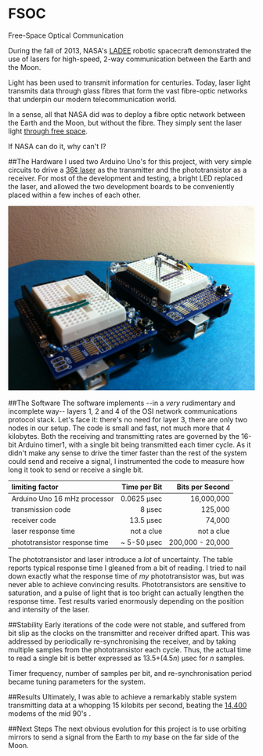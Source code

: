 FSOC
====

Free-Space Optical Communication

During the fall of 2013, NASA's [LADEE][LLCD] robotic spacecraft demonstrated the use of lasers for high-speed, 2-way communication between the Earth and the Moon.  

Light has been used to transmit information for centuries.  Today, laser light transmits data through glass fibres that form the vast fibre-optic networks that underpin our modern telecommunication world.

In a sense, all that NASA did was to deploy a fibre optic network between the Earth and the Moon, but without the fibre.  They simply sent the laser light [through free space][FSOC].

If NASA can do it, why can't I?

##The Hardware
I used two Arduino Uno's for this project, with very simple circuits to drive a [36¢ laser][laser] as the transmitter and the phototransistor as a receiver.  For most of the development and testing, a bright LED replaced the laser, and allowed the two development boards to be conveniently placed within a few inches of each other.

![alt text][hardware]

##The Software
The software implements --in a *very* rudimentary and incomplete way-- layers 1, 2 and 4 of the OSI network communications protocol stack.  Let's face it: there's no need for layer 3, there are only two nodes in our setup.  The code is small and fast, not much more that 4 kilobytes.  Both the receiving and transmitting rates are governed by the 16-bit Arduino timer1, with a single bit being transmitted each timer cycle.  As it didn't make any sense to drive the timer faster than the rest of the system could send and receive a signal, I instrumented the code to measure how long it took to send or receive a single bit.  

| limiting factor               | Time per Bit | Bits per Second  |
|:------------------------------|-------------:|-----------------:|
| Arduino Uno 16 mHz processor  |  0.0625 μsec |       16,000,000 | 
| transmission code             |       8 μsec |          125,000 |
| receiver code                 |    13.5 μsec |           74,000 |
| laser response time           |   not a clue |       not a clue |
| phototransistor response time |  ~ 5-50 μsec | 200,000 - 20,000 |

The phototransistor and laser introduce a *lot* of uncertainty.  The table reports typical response time I gleaned from a bit of reading.  I tried to nail down exactly what the response time of *my* phototransistor was, but was never able to achieve convincing results.  Phototransistors are sensitive to saturation, and a pulse of light that is too bright can actually lengthen the response time.  Test results varied enormously depending on the position and intensity of the laser.


##Stability
Early iterations of the code were not stable, and suffered from bit slip as the clocks on the transmitter and receiver drifted apart.  This was addressed by periodically re-synchronising the receiver, and by taking multiple samples from the phototransistor each cycle.  Thus, the actual time to read a single bit is better expressed as 13.5+(4.5*n*) μsec for *n* samples.

Timer frequency, number of samples per bit, and re-synchronisation period became tuning parameters for the system.  

##Results
Ultimately, I was able to achieve a remarkably stable system transmitting data at a whopping 15 kilobits per second, beating the [14,400][14400] modems of the mid 90's .

##Next Steps
The next obvious evolution for this project is to use orbiting mirrors to send a signal from the Earth to my base on the far side of the Moon.


[FSOC]: https://en.wikipedia.org/wiki/Free-space_optical_communication
[LLCD]: http://www.nasa.gov/press/2013/october/nasa-laser-communication-system-sets-record-with-data-transmissions-to-and-from/#.VnW4tl6tg_t
[14400]: https://en.wikipedia.org/wiki/Modem#Echo_cancellation.2C_9600_and_14.2C400
[laser]:http://www.dx.com/p/12mm-5mw-red-laser-diode-modules-black-dc-4-5v-165078#.VoMDol6tg_s
[hardware]: images/arduino-fsoc.jpg "The Hardware.  Transmitter on left, receiver on right"